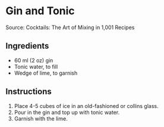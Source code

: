 # Gin and Tonic #

Source: Cocktails: The Art of Mixing in 1,001 Recipes

## Ingredients ##
* 60 ml (2 oz) gin
* Tonic water, to fill
* Wedge of lime, to garnish

## Instructions ##
1. Place 4-5 cubes of ice in an old-fashioned or collins glass.
1. Pour in the gin and top up with tonic water.
1. Garnish with the lime.
